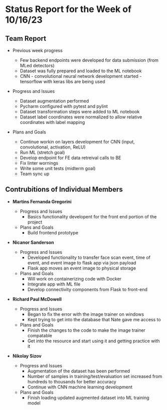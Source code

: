 # Status Report for the Week of 10/16/23

## Team Report

 - Previous week progress
   - Few backend endpoints were developed for data submission (from MLed detectors)
   - Dataset was fully prepared and loaded to the ML notebook
   - CNN - convolutional neural network development started - tensorflow with keras libs are being used

 - Progress and Issues
   - Dataset augmentation performed
   - Pycharm configured with pytest and pylint
   - Dataset transformation steps were added to ML notebook
   - Dataset label coordinates were normalized to allow relative coordinates with label mapping
  

 - Plans and Goals
   - Continue workin on layers development for CNN (input, convolutional, activation, ReLU)
   - Run ML (stretch goal)
   - Develop endpoint for FE data retreival calls to BE 
   - Fix linter wornings
   - Write some unit tests (midterm goal)
   - Team sync up


## Contrubitions of Individual Members

 - **Martins Fernanda Gregorini**

   - Progress and Issues
     - Basics functionality developent for the front end portion of the project
   - Plans and Goals
     - Build frontend prototype
       
 - **Nicanor Sanderson**

   - Progress and Issues
     - Developed functionality to transfer face scan event, time of event, and event image to flask app via json payload
     - Flask app moves an event image to physical storage 
   - Plans and Goals
     - Will work on containerizing code with Docker
     - Integrate app with ML file
     - Develop connectivity components from Flask to front-end
     
 - **Richard Paul McDowell**

   - Progress and Issues
     - Began to fix the error with the image trainer on windows
     - Kept trying to get into the database that Nate gave me access to
   - Plans and Goals
     - Finish the changes to the code to make the image trainer compatable
     - Get into the resource and start using it and getting practice with it

      

 - **Nikolay Sizov**

   - Progress and Issues
     - Augmentation of the dataset has been performed
     - Number of samples in training/test/evaluation set increased from hundreds to thousands for better accuracy
     - Continue with CNN machine learning development 
   - Plans and Goals
     - Finish loading updated augmented dataset into ML training model

